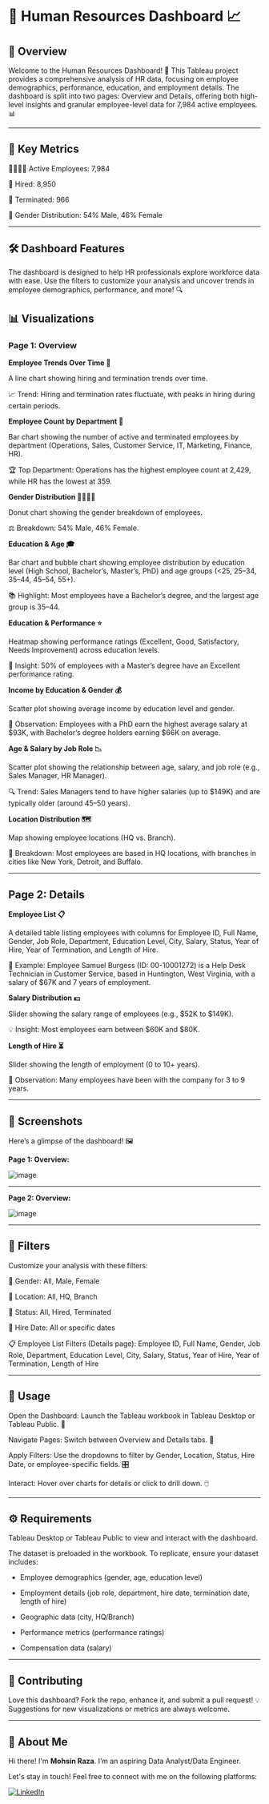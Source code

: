 # **👥 Human Resources Dashboard 📈**


## 🌟 Overview

Welcome to the Human Resources Dashboard! 🏢 This Tableau project provides a comprehensive analysis of HR data, focusing on employee demographics, performance, education, and employment details. The dashboard is split into two pages: Overview and Details, offering both high-level insights and granular employee-level data for 7,984 active employees. 📊

---

## 🔑 Key Metrics

👩‍💼👨‍💼 Active Employees: 7,984  

📅 Hired: 8,950  

🚪 Terminated: 966  

👥 Gender Distribution: 54% Male, 46% Female

---

## 🛠️ Dashboard Features

The dashboard is designed to help HR professionals explore workforce data with ease. Use the filters to customize your analysis and uncover trends in employee demographics, performance, and more! 🔍

## 📊 Visualizations


### Page 1: Overview

**Employee Trends Over Time 📅** 

A line chart showing hiring and termination trends over time.  

📈 Trend: Hiring and termination rates fluctuate, with peaks in hiring during certain periods.


**Employee Count by Department 🏬** 

Bar chart showing the number of active and terminated employees by department (Operations, Sales, Customer Service, IT, Marketing, Finance, HR).  

🏆 Top Department: Operations has the highest employee count at 2,429, while HR has the lowest at 359.


**Gender Distribution 👩‍💼👨‍💼** 

Donut chart showing the gender breakdown of employees.  

⚖️ Breakdown: 54% Male, 46% Female.


**Education & Age 🎓**  

Bar chart and bubble chart showing employee distribution by education level (High School, Bachelor’s, Master’s, PhD) and age groups (<25, 25–34, 35–44, 45–54, 55+).  

📚 Highlight: Most employees have a Bachelor’s degree, and the largest age group is 35–44.


**Education & Performance ⭐**  

Heatmap showing performance ratings (Excellent, Good, Satisfactory, Needs Improvement) across education levels.  

🌟 Insight: 50% of employees with a Master’s degree have an Excellent performance rating.


**Income by Education & Gender 💰**  

Scatter plot showing average income by education level and gender.  

💸 Observation: Employees with a PhD earn the highest average salary at $93K, with Bachelor’s degree holders earning $66K on average.


**Age & Salary by Job Role 📉**  

Scatter plot showing the relationship between age, salary, and job role (e.g., Sales Manager, HR Manager).  

🔍 Trend: Sales Managers tend to have higher salaries (up to $149K) and are typically older (around 45–50 years).


**Location Distribution 🗺️**  

Map showing employee locations (HQ vs. Branch). 

📍 Breakdown: Most employees are based in HQ locations, with branches in cities like New York, Detroit, and Buffalo.

---

## Page 2: Details

**Employee List 📋**  

A detailed table listing employees with columns for Employee ID, Full Name, Gender, Job Role, Department, Education Level, City, Salary, Status, Year of Hire, Year of Termination, and Length of Hire.  

🔎 Example: Employee Samuel Burgess (ID: 00-10001272) is a Help Desk Technician in Customer Service, based in Huntington, West Virginia, with a salary of $67K and 7 years of employment.


**Salary Distribution 💵**  

Slider showing the salary range of employees (e.g., $52K to $149K).  

💡 Insight: Most employees earn between $60K and $80K.


**Length of Hire ⏳**  

Slider showing the length of employment (0 to 10+ years).  

📅 Observation: Many employees have been with the company for 3 to 9 years.

---

## 🎨 Screenshots

Here’s a glimpse of the dashboard! 🖼️  

**Page 1: Overview:** 

![image](https://github.com/user-attachments/assets/4b90fef1-6792-4323-85f4-ed0cf5b73978)

---

**Page 2: Overview:**

![image](https://github.com/user-attachments/assets/10212347-a7fb-4a78-90f3-4cded530c942)


---

## 🧩 Filters

Customize your analysis with these filters:  

👥 Gender: All, Male, Female  

📍 Location: All, HQ, Branch  

📅 Status: All, Hired, Terminated  

📅 Hire Date: All or specific dates  

📋 Employee List Filters (Details page): Employee ID, Full Name, Gender, Job Role, Department, Education Level, City, Salary, Status, Year of Hire, Year of Termination, Length of Hire

---

## 🚀 Usage

Open the Dashboard: Launch the Tableau workbook in Tableau Desktop or Tableau Public. 📂  

Navigate Pages: Switch between Overview and Details tabs. 📑  

Apply Filters: Use the dropdowns to filter by Gender, Location, Status, Hire Date, or employee-specific fields. 🎛️

Interact: Hover over charts for details or click to drill down. 🖱️

---

## ⚙️ Requirements

Tableau Desktop or Tableau Public to view and interact with the dashboard.  

The dataset is preloaded in the workbook. To replicate, ensure your dataset includes:  

  - Employee demographics (gender, age, education level)
    
  - Employment details (job role, department, hire date, termination date, length of hire)
    
  - Geographic data (city, HQ/Branch)
    
  - Performance metrics (performance ratings)
     
  - Compensation data (salary)

---

## 🤝 Contributing

Love this dashboard? Fork the repo, enhance it, and submit a pull request! 💡 Suggestions for new visualizations or metrics are always welcome.  

---

## 🌟 About Me

Hi there! I'm **Mohsin Raza**. I’m an aspiring Data Analyst/Data Engineer.

Let's stay in touch! Feel free to connect with me on the following platforms:

[![LinkedIn](https://img.shields.io/badge/LinkedIn-0077B5?style=for-the-badge&logo=linkedin&logoColor=white)](https://www.linkedin.com/in/mohsin--raza/)

